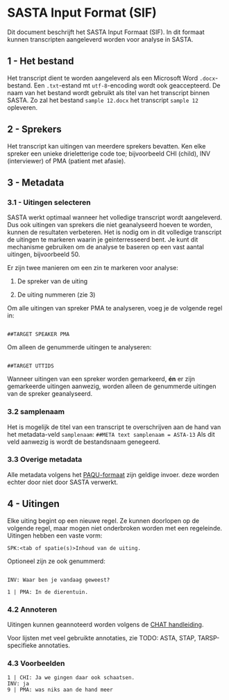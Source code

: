 # SASTA Input Format (SIF)

Dit document beschrijft het SASTA Input Formaat (SIF). In dit formaat kunnen transcripten aangeleverd worden voor analyse in SASTA.

## 1 - Het bestand
Het transcript dient te worden aangeleverd als een Microsoft Word  `.docx`-bestand. Een `.txt`-estand mt `utf-8`-encoding wordt ook geaccepteerd. De naam van het bestand wordt gebruikt als titel van het transcript binnen SASTA. Zo zal het bestand `sample 12.docx` het transcript `sample 12` opleveren.

## 2 - Sprekers
Het transcript kan uitingen van meerdere sprekers bevatten. Ken elke spreker een unieke drieletterige code toe; bijvoorbeeld CHI (child), INV (interviewer) of PMA (patient met afasie).


## 3 - Metadata
### 3.1 - Uitingen selecteren
SASTA werkt optimaal wanneer het volledige transcript wordt aangeleverd. Dus ook uitingen van sprekers die niet geanalyseerd hoeven te worden, kunnen de resultaten verbeteren. Het is nodig om in dit volledige transcript de uitingen te markeren waarin je geinterresseerd bent. Je kunt dit mechanisme gebruiken om de analyse te baseren op een vast aantal uitingen, bijvoorbeeld 50.

Er zijn twee manieren om een zin te markeren voor analyse:

1. De spreker van de uiting

2. De uiting nummeren (zie 3)

Om alle uitingen van spreker PMA te analyseren, voeg je de volgende regel in:

```

##TARGET SPEAKER PMA

```

Om alleen de genummerde uitingen te analyseren:

```

##TARGET UTTIDS

```

Wanneer uitingen van een spreker worden gemarkeerd, **én** er zijn gemarkeerde uitingen aanwezig, worden alleen de genummerde uitingen van de spreker geanalyseerd.

### 3.2 samplenaam
Het is mogelijk de titel van een transcript te overschrijven aan de hand van het metadata-veld `samplenaam`:
```##META text samplenaam = ASTA-13```
Als dit veld aanwezig is wordt de bestandsnaam genegeerd.

### 3.3 Overige metadata
Alle metadata volgens het [PAQU-formaat](https://paqu.let.rug.nl:8068/info.html#credits) zijn geldige invoer. deze worden echter door niet door SASTA verwerkt.

## 4 - Uitingen

Elke uiting begint op een nieuwe regel. Ze kunnen doorlopen op de volgende regel, maar mogen niet onderbroken worden met een regeleinde. Uitingen hebben een vaste vorm:

```
SPK:<tab of spatie(s)>Inhoud van de uiting.

```

Optioneel zijn ze ook genummerd:

```

INV: Waar ben je vandaag geweest?

1 | PMA: In de dierentuin.

```



### 4.2 Annoteren
Uitingen kunnen geannoteerd worden volgens de [CHAT handleiding][chat-manual].


Voor lijsten met veel gebruikte annotaties, zie TODO: ASTA, STAP, TARSP-specifieke annotaties.

### 4.3 Voorbeelden
```
1 | CHI: Ja we gingen daar ook schaatsen.
INV: ja
9 | PMA: was niks aan de hand meer

```

[chat-manual]: https://talkbank.org/manuals/CHAT.pdf
